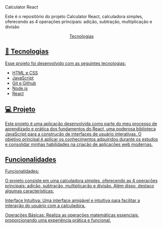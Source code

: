 Calculator React


Este é o repositório do projeto Calculator React, calculadora simples, oferecendo as 4 operações principais: adição, subtração, multiplicação e divisão

<p align="center">
  <a href="#-tecnologias">Tecnologias
</p>


## 🚀 Tecnologias

Esse projeto foi desenvolvido com as seguintes tecnologias:

- HTML e CSS
- JavaScript
- Git e Github
- Node.js
- React

## 💻 Projeto

Este projeto é uma aplicação desenvolvida como parte do meu processo de aprendizado e prática dos fundamentos do React, uma poderosa biblioteca JavaScript para a construção de interfaces de usuário interativas. O objetivo principal é aplicar os conhecimentos adquiridos durante os estudos e consolidar minhas habilidades na criação de aplicações web modernas.

## Funcionalidades

Funcionalidades:

O projeto consiste em uma calculadora simples, oferecendo as 4 operações principais: adição, subtração, multiplicação e divisão. Além disso, destaco algumas características:

Interface Intuitiva: Uma interface amigável e intuitiva para facilitar a interação do usuário com a calculadora.

Operações Básicas: Realiza as operações matemáticas essenciais, proporcionando uma experiência prática e funcional.
